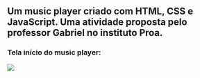 

<h2>Um music player criado com HTML, CSS e JavaScript. Uma atividade proposta pelo professor Gabriel no instituto Proa.</h2>

<h3>Tela início do music player:</h3>
 
<img src="![bdb8d953-a3ec-4e99-b207-71873c1ecc45](https://user-images.githubusercontent.com/110692022/197921084-98a1d1dd-be5d-4517-823d-c74ce73ddefa.jpeg)"/>




